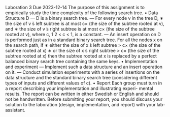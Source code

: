 Laboration 3
Due 2023-12-14
The purpose of this assignment is to empirically study the time complexity of the following
search tree.
• Data Structure D
— D is a binary search tree.
— For every node v in the tree D,
∗ the size of v  ́s left subtree is at most c× (the size of the subtree rooted at v),
and
∗ the size of v  ́s right subtree is at most c× (the size of the subtree rooted at v),
where c, 1
2 < c < 1, is a constant.
— An insert operation on D is performed just as in a standard binary search tree. For
all the nodes x on the search path, if
∗ either the size of x  ́s left subtree > c× (the size of the subtree rooted at x)
∗ or the size of x  ́s right subtree > c× (the size of the subtree rooted at x)
then the subtree rooted at x is replaced by a perfect balanced binary search tree
containing the same keys.
• Implementation and experiment
— Implement such a data structure and an insert operation on it.
— Conduct simulation experiments with a series of insertions on the data structure and
the standard binary search tree (considering different types of inputs and different
values of c).
• Report
Each group must turn in a report describing your implementation and illustrating experi-
mental results. The report can be written in either Swedish or English and should not be
handwritten.
Before submitting your report, you should discuss your solution to the laboration (design,
implementation, and report) with your lab-assistant.
